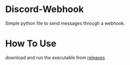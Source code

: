 # Discord-Webhook
Simple python file to send messages through a webhook.

# How To Use
download and run the executable from [releases](https://github.com/KevvZzz/Discord-Webhook/releases/tag/v0.0.7)

